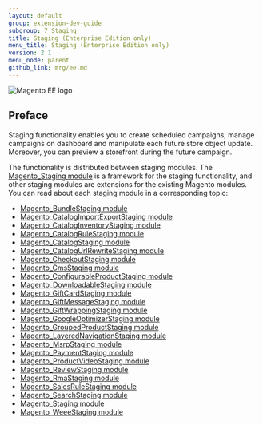 ```yaml
---
layout: default
group: extension-dev-guide
subgroup: 7_Staging
title: Staging (Enterprise Edition only)
menu_title: Staging (Enterprise Edition only)
version: 2.1
menu_node: parent
github_link: mrg/ee.md
---
```


![Magento EE logo]({{site.baseurl}}common/images/ee-only_large.png)

<h2>Preface</h2>

Staging functionality enables you to create scheduled campaigns, manage campaigns on dashboard and manipulate each future store object update. Moreover, you can preview a storefront during the future campaign.

The functionality is distributed between staging modules. The [Magento_Staging module]({{page.baseurl}}mrg/ee/Staging.html) is a framework for the staging functionality, and other staging modules are extensions for the existing Magento modules. You can read about each staging module in a corresponding topic:

- [Magento_BundleStaging module]({{page.baseurl}}mrg/ee/BundleStaging.html)
- [Magento_CatalogImportExportStaging module]({{page.baseurl}}mrg/ee/CatalogImportExportStaging.html)
- [Magento_CatalogInventoryStaging module]({{page.baseurl}}mrg/ee/CatalogInventoryStaging.html)
- [Magento_CatalogRuleStaging module]({{page.baseurl}}mrg/ee/CatalogRuleStaging.html)
- [Magento_CatalogStaging module]({{page.baseurl}}mrg/ee/CatalogStaging.html)
- [Magento_CatalogUrlRewriteStaging module]({{page.baseurl}}mrg/ee/CatalogUrlRewriteStaging.html)
- [Magento_CheckoutStaging module]({{page.baseurl}}mrg/ee/CheckoutStaging.html)
- [Magento_CmsStaging module]({{page.baseurl}}mrg/ee/CmsStaging.html)
- [Magento_ConfigurableProductStaging module]({{page.baseurl}}mrg/ee/ConfigurableProductStaging.html)
- [Magento_DownloadableStaging module]({{page.baseurl}}mrg/ee/DownloadableStaging.html)
- [Magento_GiftCardStaging module]({{page.baseurl}}mrg/ee/GiftCardStaging.html)
- [Magento_GiftMessageStaging module]({{page.baseurl}}mrg/ee/GiftMessageStaging.html)
- [Magento_GiftWrappingStaging module]({{page.baseurl}}mrg/ee/GiftWrappingStaging.html)
- [Magento_GoogleOptimizerStaging module]({{page.baseurl}}mrg/ee/GoogleOptimizerStaging.html)
- [Magento_GroupedProductStaging module]({{page.baseurl}}mrg/ee/GroupedProductStaging.html)
- [Magento_LayeredNavigationStaging module]({{page.baseurl}}mrg/ee/LayeredNavigationStaging.html)
- [Magento_MsrpStaging module]({{page.baseurl}}mrg/ee/MsrpStaging.html)
- [Magento_PaymentStaging module]({{page.baseurl}}mrg/ee/PaymentStaging.html)
- [Magento_ProductVideoStaging module]({{page.baseurl}}mrg/ee/ProductVideoStaging.html)
- [Magento_ReviewStaging module]({{page.baseurl}}mrg/ee/ReviewStaging.html)
- [Magento_RmaStaging module]({{page.baseurl}}mrg/ee/RmaStaging.html)
- [Magento_SalesRuleStaging module]({{page.baseurl}}mrg/ee/SalesRuleStaging.html)
- [Magento_SearchStaging module]({{page.baseurl}}mrg/ee/SearchStaging.html)
- [Magento_Staging module]({{page.baseurl}}mrg/ee/Staging.html)
- [Magento_WeeeStaging module]({{page.baseurl}}mrg/ee/WeeeStaging.html)
